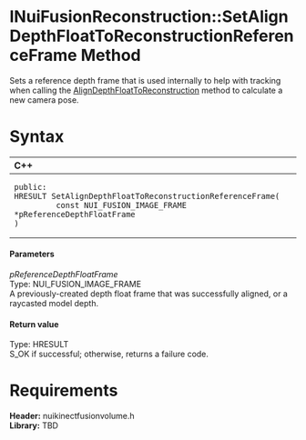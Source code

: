 INuiFusionReconstruction::SetAlignDepthFloatToReconstructionReferenceFrame Method  
=================================================================================  

Sets a reference depth frame that is used internally to help with tracking when calling the [AlignDepthFloatToReconstruction](AlignDepthFloatToReconstru.md) method to calculate a new camera pose. <span id="syntaxSection"></span>

Syntax  
======  

<table>
<colgroup>
<col width="100%" />
</colgroup>
<thead>
<tr class="header">
<th align="left">C++</th>
</tr>
</thead>
<tbody>
<tr class="odd">
<td align="left"><pre><code>public:  
HRESULT SetAlignDepthFloatToReconstructionReferenceFrame(  
         const NUI_FUSION_IMAGE_FRAME *pReferenceDepthFloatFrame  
)</code></pre></td>
</tr>
</tbody>
</table>

<span id="ID4EL"></span>
#### Parameters  

*pReferenceDepthFloatFrame*    
Type: NUI\_FUSION\_IMAGE\_FRAME  
A previously-created depth float frame that was successfully aligned, or a raycasted model depth.  

<span id="ID4EU"></span>
#### Return value  

Type: HRESULT  
S\_OK if successful; otherwise, returns a failure code.  

<span id="requirements"></span>

Requirements  
============  

**Header:** nuikinectfusionvolume.h  
**Library:** TBD  



<!--Please do not edit the data in the comment block below.-->
<!--
TOCTitle : SetAlignDepthFloatToReconstructionReferenceFrame Method
RLTitle : INuiFusionReconstruction::SetAlignDepthFloatToReconstructionReferenceFrame Method
KeywordK : SetAlignDepthFloatToReconstructionReferenceFrame method
KeywordK : INuiFusionReconstruction::SetAlignDepthFloatToReconstructionReferenceFrame method
KeywordF : INuiFusionReconstruction::SetAlignDepthFloatToReconstructionReferenceFrame
KeywordF : SetAlignDepthFloatToReconstructionReferenceFrame
KeywordF : Microsoft.Kinect.nuikinectfusionvolume.INuiFusionReconstruction.SetAlignDepthFloatToReconstructionReferenceFrame(NUI_FUSION_IMAGE_FRAME)
KeywordA : M:Microsoft.Kinect.nuikinectfusionvolume.INuiFusionReconstruction.SetAlignDepthFloatToReconstructionReferenceFrame(NUI_FUSION_IMAGE_FRAME)
AssetID : M:Microsoft.Kinect.nuikinectfusionvolume.INuiFusionReconstruction.SetAlignDepthFloatToReconstructionReferenceFrame(NUI_FUSION_IMAGE_FRAME)
Locale : en-us
CommunityContent : 1
APIType : Managed
APILocation : 
APIName : Microsoft.Kinect.nuikinectfusionvolume.INuiFusionReconstruction::SetAlignDepthFloatToReconstructionReferenceFrame
TargetOS : Windows
TopicType : kbSyntax
DevLang : C++
DocSet : K4Wv2
ProjType : K4Wv2Proj
Technology : Kinect for Windows
Product : Kinect for Windows SDK v2
productversion : 20
-->
